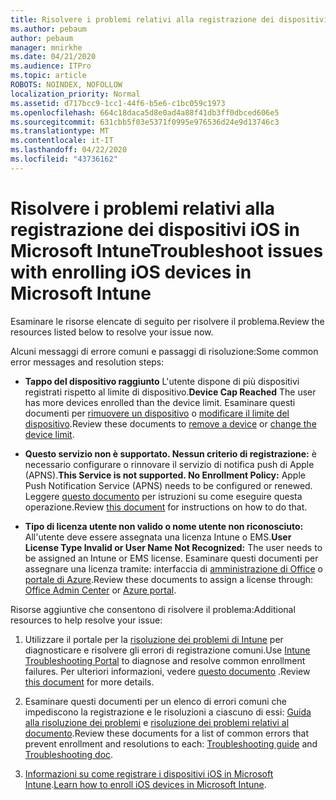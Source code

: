 ```yaml
---
title: Risolvere i problemi relativi alla registrazione dei dispositivi iOS in Microsoft Intune
ms.author: pebaum
author: pebaum
manager: mnirkhe
ms.date: 04/21/2020
ms.audience: ITPro
ms.topic: article
ROBOTS: NOINDEX, NOFOLLOW
localization_priority: Normal
ms.assetid: d717bcc9-1cc1-44f6-b5e6-c1bc059c1973
ms.openlocfilehash: 664c18daca5d8e0ad4a88f41db3ff0dbced606e5
ms.sourcegitcommit: 631cbb5f03e5371f0995e976536d24e9d13746c3
ms.translationtype: MT
ms.contentlocale: it-IT
ms.lasthandoff: 04/22/2020
ms.locfileid: "43736162"
---
```

# <a name="troubleshoot-issues-with-enrolling-ios-devices-in-microsoft-intune"></a><span data-ttu-id="e7a9d-102">Risolvere i problemi relativi alla registrazione dei dispositivi iOS in Microsoft Intune</span><span class="sxs-lookup"><span data-stu-id="e7a9d-102">Troubleshoot issues with enrolling iOS devices in Microsoft Intune</span></span>

<span data-ttu-id="e7a9d-103">Esaminare le risorse elencate di seguito per risolvere il problema.</span><span class="sxs-lookup"><span data-stu-id="e7a9d-103">Review the resources listed below to resolve your issue now.</span></span> 
  
<span data-ttu-id="e7a9d-104">Alcuni messaggi di errore comuni e passaggi di risoluzione:</span><span class="sxs-lookup"><span data-stu-id="e7a9d-104">Some common error messages and resolution steps:</span></span>
  
- <span data-ttu-id="e7a9d-105">**Tappo del dispositivo raggiunto** L'utente dispone di più dispositivi registrati rispetto al limite di dispositivo.</span><span class="sxs-lookup"><span data-stu-id="e7a9d-105">**Device Cap Reached** The user has more devices enrolled than the device limit.</span></span> <span data-ttu-id="e7a9d-106">Esaminare questi documenti per [rimuovere un dispositivo](https://docs.microsoft.com/intune/devices-wipe) o [modificare il limite del dispositivo](https://docs.microsoft.com/intune/enrollment-restrictions-set#set-device-limit-restrictions).</span><span class="sxs-lookup"><span data-stu-id="e7a9d-106">Review these documents to [remove a device](https://docs.microsoft.com/intune/devices-wipe) or [change the device limit](https://docs.microsoft.com/intune/enrollment-restrictions-set#set-device-limit-restrictions).</span></span>
    
- <span data-ttu-id="e7a9d-107">**Questo servizio non è supportato. Nessun criterio di registrazione:** è necessario configurare o rinnovare il servizio di notifica push di Apple (APNS).</span><span class="sxs-lookup"><span data-stu-id="e7a9d-107">**This Service is not supported. No Enrollment Policy:** Apple Push Notification Service (APNS) needs to be configured or renewed.</span></span> <span data-ttu-id="e7a9d-108">Leggere [questo documento](https://docs.microsoft.com/intune/apple-mdm-push-certificate-get) per istruzioni su come eseguire questa operazione.</span><span class="sxs-lookup"><span data-stu-id="e7a9d-108">Review [this document](https://docs.microsoft.com/intune/apple-mdm-push-certificate-get) for instructions on how to do that.</span></span> 
    
- <span data-ttu-id="e7a9d-109">**Tipo di licenza utente non valido o nome utente non riconosciuto:** All'utente deve essere assegnata una licenza Intune o EMS.</span><span class="sxs-lookup"><span data-stu-id="e7a9d-109">**User License Type Invalid or User Name Not Recognized:** The user needs to be assigned an Intune or EMS license.</span></span> <span data-ttu-id="e7a9d-110">Esaminare questi documenti per assegnare una licenza tramite: interfaccia di [amministrazione di Office](https://docs.microsoft.com/intune/licenses-assign) o [portale di Azure](https://docs.microsoft.com/azure/active-directory/license-users-groups).</span><span class="sxs-lookup"><span data-stu-id="e7a9d-110">Review these documents to assign a license through: [Office Admin Center](https://docs.microsoft.com/intune/licenses-assign) or [Azure portal](https://docs.microsoft.com/azure/active-directory/license-users-groups).</span></span>
    
<span data-ttu-id="e7a9d-111">Risorse aggiuntive che consentono di risolvere il problema:</span><span class="sxs-lookup"><span data-stu-id="e7a9d-111">Additional resources to help resolve your issue:</span></span>
  
1. <span data-ttu-id="e7a9d-112">Utilizzare il portale per la [risoluzione dei problemi di Intune](https://devicemanagement.microsoft.com/#blade/Microsoft_Intune_DeviceSettings/TroubleshootBlade) per diagnosticare e risolvere gli errori di registrazione comuni.</span><span class="sxs-lookup"><span data-stu-id="e7a9d-112">Use [Intune Troubleshooting Portal](https://devicemanagement.microsoft.com/#blade/Microsoft_Intune_DeviceSettings/TroubleshootBlade) to diagnose and resolve common enrollment failures.</span></span> <span data-ttu-id="e7a9d-113">Per ulteriori informazioni, vedere [questo documento](https://docs.microsoft.com/intune/help-desk-operators) .</span><span class="sxs-lookup"><span data-stu-id="e7a9d-113">Review [this document](https://docs.microsoft.com/intune/help-desk-operators) for more details.</span></span> 
    
2. <span data-ttu-id="e7a9d-114">Esaminare questi documenti per un elenco di errori comuni che impediscono la registrazione e le risoluzioni a ciascuno di essi: [Guida alla risoluzione dei problemi](https://support.microsoft.com/help/4039809/troubleshooting-ios-device-enrollment-in-intune) e [risoluzione dei problemi relativi al documento](https://docs.microsoft.com/intune-classic/troubleshoot/troubleshoot-device-enrollment-in-intune).</span><span class="sxs-lookup"><span data-stu-id="e7a9d-114">Review these documents for a list of common errors that prevent enrollment and resolutions to each: [Troubleshooting guide](https://support.microsoft.com/help/4039809/troubleshooting-ios-device-enrollment-in-intune) and [Troubleshooting doc](https://docs.microsoft.com/intune-classic/troubleshoot/troubleshoot-device-enrollment-in-intune).</span></span>
    
3. <span data-ttu-id="e7a9d-115">[Informazioni su come registrare i dispositivi iOS in Microsoft Intune](https://docs.microsoft.com/intune/ios-enroll).</span><span class="sxs-lookup"><span data-stu-id="e7a9d-115">[Learn how to enroll iOS devices in Microsoft Intune](https://docs.microsoft.com/intune/ios-enroll).</span></span>
    

